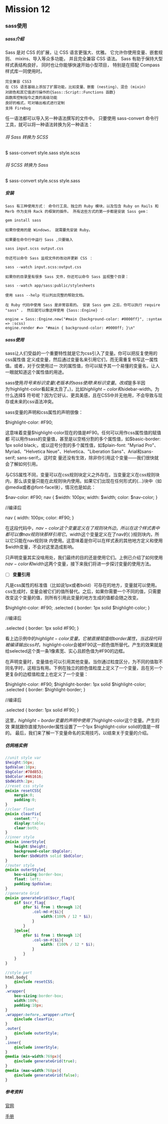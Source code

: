 # Mission 12

### sass使用

##### sass介绍

Sass 是对 CSS 的扩展，让 CSS 语言更强大、优雅。 它允许你使用变量、嵌套规则、 mixins、导入等众多功能， 并且完全兼容 CSS 语法。 Sass 有助于保持大型样式表结构良好， 同时也让你能够快速开始小型项目， 特别是在搭配 Compass 样式库一同使用时。

```
完全兼容 CSS3
在 CSS 语言基础上添加了扩展功能，比如变量、嵌套 (nesting)、混合 (mixin)
对颜色和其它值进行操作的{Sass::Script::Functions 函数}
函数库控制指令之类的高级功能
良好的格式，可对输出格式进行定制
支持 Firebug
```

任一语法都可以导入另一种语法撰写的文件中。 只要使用 sass-convert 命令行工具，就可以将一种语法转换为另一种语法：

###### 将 Sass 转换为 SCSS
$ sass-convert style.sass style.scss

###### 将 SCSS 转换为 Sass
$ sass-convert style.scss style.sass

##### 安装

```
Sass 有三种使用方式： 命令行工具、独立的 Ruby 模块，以及包含 Ruby on Rails 和 Merb 作为支持 Rack 的框架的插件。 所有这些方式的第一步都是安装 Sass gem：

gem install sass

如果你使用的是 Windows， 就需要先安装 Ruby。

如果要在命令行中运行 Sass ,只要输入

sass input.scss output.css

你还可以命令 Sass 监视文件的改动并更新 CSS ：

sass --watch input.scss:output.css

如果你的目录里有很多 Sass 文件，你还可以命令 Sass 监视整个目录：

sass --watch app/sass:public/stylesheets

使用 sass --help 可以列出完整的帮助文档。

在 Ruby 代码中使用 Sass 是非常容易的。 安装 Sass gem 之后，你可以执行 require "sass" ， 然后就可以像这样使用 {Sass::Engine} ：

engine = Sass::Engine.new("#main {background-color: #0000ff}", :syntax => :scss)
engine.render #=> "#main { background-color: #0000ff; }\n"

```

##### sass使用

sass让人们受益的一个重要特性就是它为css引入了变量。你可以把反复使用的css属性值 定义成变量，然后通过变量名来引用它们，而无需重复书写这一属性值。或者，对于仅使用过一 次的属性值，你可以赋予其一个易懂的变量名，让人一眼就知道这个属性值的用途。

sass使用$符号来标识变量(老版本的sass使用!来标识变量。改成$是多半因为!highlight-color看起来太丑了。)，比如$highlight-color和$sidebar-width。为什么选择$ 符号呢？因为它好认、更具美感，且在CSS中并无他用，不会导致与现存或未来的css语法冲突。

sass变量的声明和css属性的声明很像：

$highlight-color: #F90;

这意味着变量$highlight-color现在的值是#F90。任何可以用作css属性值的赋值都 可以用作sass的变量值，甚至是以空格分割的多个属性值，如$basic-border: 1px solid black;，或以逗号分割的多个属性值，如$plain-font: "Myriad Pro"、Myriad、"Helvetica Neue"、Helvetica、"Liberation Sans"、Arial和sans-serif; sans-serif;。这时变 量还没有生效，除非你引用这个变量——我们很快就会了解如何引用。

与CSS属性不同，变量可以在css规则块定义之外存在。当变量定义在css规则块内，那么该变量只能在此规则块内使用。如果它们出现在任何形式的{...}块中（如@media或者@font-face块），情况也是如此：

$nav-color: #F90;
nav {
  $width: 100px;
  width: $width;
  color: $nav-color;
}

//编译后

nav {
  width: 100px;
  color: #F90;
}

在这段代码中，$nav-color这个变量定义在了规则块外边，所以在这个样式表中都可以像 nav规则块那样引用它。$width这个变量定义在了nav的{ }规则块内，所以它只能在nav规则块 内使用。这意味着是你可以在样式表的其他地方定义和使用$width变量，不会对这里造成影响。

只声明变量其实没啥用处，我们最终的目的还是使用它们。上例已介绍了如何使用 $nav-color和$width这两个变量，接下来我们将进一步探讨变量的使用方法。

- [ ] **变量引用**

凡是css属性的标准值（比如说1px或者bold）可存在的地方，变量就可以使用。css生成时，变量会被它们的值所替代。之后，如果你需要一个不同的值，只需要改变这个变量的值，则所有引用此变量的地方生成的值都会随之改变。

$highlight-color: #F90;
.selected {
  border: 1px solid $highlight-color;
}

//编译后

.selected {
  border: 1px solid #F90;
}

看上边示例中的$highlight-color变量，它被直接赋值给border属性，当这段代码被编译输出css时，$highlight-color会被#F90这一颜色值所替代。产生的效果就是给selected这个类一条1像素宽、实心且颜色值为#F90的边框。

在声明变量时，变量值也可以引用其他变量。当你通过粒度区分，为不同的值取不同名字时，这相当有用。下例在独立的颜色值粒度上定义了一个变量，且在另一个更复杂的边框值粒度上也定义了一个变量：

$highlight-color: #F90;
$highlight-border: 1px solid $highlight-color;
.selected {
  border: $highlight-border;
}

//编译后

.selected {
  border: 1px solid #F90;
}

这里，$highlight-border变量的声明中使用了$highlight-color这个变量。产生的效 果就跟你直接为border属性设置了一个1px $highlight-color solid的值是一样的。 最后，我们来了解一下变量命名的实用技巧，以结束关于变量的介绍。

##### 仿网格实例

```scss
//unit style var
$height:50px;
$pdValue:10px;
$bgColor:#78d853;
$bdColor:#461616;
$bdWidth:2px;
//reset css style
@mixin resetCSS{
	margin:0;
	padding:0;
}
//clear float
@mixin clearFix{
	content:"";
	display:table;
	clear:both;
}
//inner style
@mixin innerStyle{
	height:$height;
	background-color:$bgColor;
	border:$bdWidth solid $bdColor;
}
//outer style
@mixin outerStyle{
	box-sizing:border-box;
	float: left;
	padding:$pdValue;
}
//generate Grid
@mixin generateGrid($scr_flag){
	@if $scr_flag{
		@for $i from 1 through 12{
			.col-md-#{$i}{
				width:(100% / 12 * $i);
			}
		}
	}@else{
		@for $i from 1 through 12{
			.col-sm-#{$i}{
				width: (100% / 12 * $i);
			}
		}
	}
}
 
//style part
html,body{
	@include resetCSS;
}
.wrapper{
	box-sizing:border-box;
	width:100%;
	padding:10px;
}
.wrapper:before,.wrapper:after{
	@include clearFix;
}
.outer{
	@include outerStyle;
}
.inner{
	@include innerStyle;
}
@media (min-width:769px){
	@include generateGrid(true);
}
@media (max-width:768px){
	@include generateGrid(false);
}
```



##### 参考资料

[官网](https://www.sass.hk/guide/)

[手册](http://sass.bootcss.com/docs/sass-reference/)